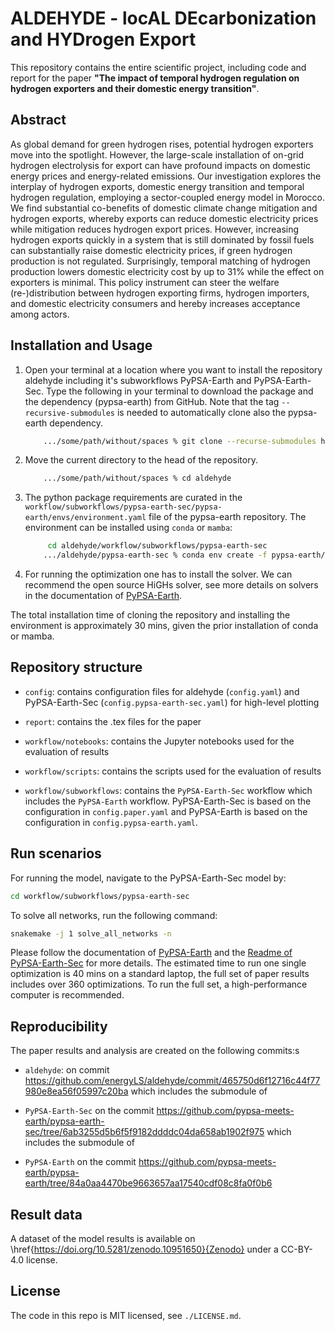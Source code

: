 # ALDEHYDE - locAL DEcarbonization and HYDrogen Export

This repository contains the entire scientific project, including code and report for the paper **"The impact of temporal hydrogen regulation on hydrogen exporters and their domestic energy transition"**.


## Abstract
As global demand for green hydrogen rises, potential hydrogen exporters move into the spotlight. However, the large-scale installation of on-grid hydrogen electrolysis for export can have profound impacts on domestic energy prices and energy-related emissions. Our investigation explores the interplay of hydrogen exports, domestic energy transition and temporal hydrogen regulation, employing a sector-coupled energy model in Morocco. We find substantial co-benefits of domestic climate change mitigation and hydrogen exports, whereby exports can reduce domestic electricity prices while mitigation reduces hydrogen export prices. However, increasing hydrogen exports quickly in a system that is still dominated by fossil fuels can substantially raise domestic electricity prices, if green hydrogen production is not regulated. Surprisingly, temporal matching of hydrogen production lowers domestic electricity cost by up to 31% while the effect on exporters is minimal. This policy instrument can steer the welfare (re-)distribution between hydrogen exporting firms, hydrogen importers, and domestic electricity consumers and hereby increases acceptance among actors.


## Installation and Usage

1. Open your terminal at a location where you want to install the repository aldehyde including it's subworkflows PyPSA-Earth and PyPSA-Earth-Sec. Type the following in your terminal to download the package and the dependency (pypsa-earth) from GitHub.
   Note that the tag `--recursive-submodules` is needed to automatically clone also the pypsa-earth dependency.

   ```bash
       .../some/path/without/spaces % git clone --recurse-submodules https://github.com/energyLS/aldehyde.git
   ```


2. Move the current directory to the head of the repository.
   ```bash
       .../some/path/without/spaces % cd aldehyde
   ```



4. The python package requirements are curated in the `workflow/subworkflows/pypsa-earth-sec/pypsa-earth/envs/environment.yaml` file of the pypsa-earth repository. The environment can be installed using `conda` or `mamba`:

   ```bash
        cd aldehyde/workflow/subworkflows/pypsa-earth-sec
       .../aldehyde/pypsa-earth-sec % conda env create -f pypsa-earth/envs/environment.yaml
   ```

5. For running the optimization one has to install the solver. We can recommend the open source HiGHs solver, see more details on solvers in the documentation of [PyPSA-Earth](https://pypsa-earth.readthedocs.io/en/latest/).

The total installation time of cloning the repository and installing the environment is approximately 30 mins, given the prior installation of conda or mamba.



## Repository structure

* `config`: contains configuration files for aldehyde (`config.yaml`) and PyPSA-Earth-Sec (`config.pypsa-earth-sec.yaml`) for high-level plotting

* `report`: contains the .tex files for the paper
* `workflow/notebooks`: contains the Jupyter notebooks used for the evaluation of results
* `workflow/scripts`: contains the scripts used for the evaluation of results
* `workflow/subworkflows`: contains the `PyPSA-Earth-Sec` workflow which includes the `PyPSA-Earth` workflow. PyPSA-Earth-Sec is based on the configuration in `config.paper.yaml` and PyPSA-Earth is based on the configuration in `config.pypsa-earth.yaml`.

## Run scenarios
For running the model, navigate to the PyPSA-Earth-Sec model by:
```bash
cd workflow/subworkflows/pypsa-earth-sec
```
To solve all networks, run the following command:
```bash
snakemake -j 1 solve_all_networks -n
```

Please follow the documentation of [PyPSA-Earth](https://pypsa-earth.readthedocs.io/en/latest/) and the [Readme of PyPSA-Earth-Sec](https://github.com/pypsa-meets-earth/pypsa-earth-sec/blob/main/README.md) for more details. The estimated time to run one single optimization is 40 mins on a standard laptop, the full set of paper results includes over 360 optimizations. To run the full set, a high-performance computer is recommended.

## Reproducibility
The paper results and analysis are created on the following commits:s

* `aldehyde`: on commit https://github.com/energyLS/aldehyde/commit/465750d6f12716c44f77980e8ea56f05997c20ba which includes the submodule of

* `PyPSA-Earth-Sec` on the commit https://github.com/pypsa-meets-earth/pypsa-earth-sec/tree/6ab3255d5b6f5f9182ddddc04da658ab1902f975 which includes the submodule of

* `PyPSA-Earth` on the commit https://github.com/pypsa-meets-earth/pypsa-earth/tree/84a0aa4470be9663657aa17540cdf08c8fa0f0b6

## Result data
A dataset of the model results is available on \href{https://doi.org/10.5281/zenodo.10951650}{Zenodo} under a CC-BY-4.0 license.

## License

The code in this repo is MIT licensed, see `./LICENSE.md`.
